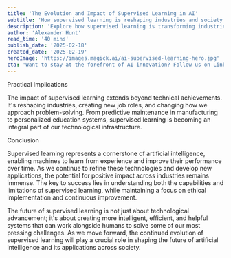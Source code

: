 ```yaml
---
title: 'The Evolution and Impact of Supervised Learning in AI'
subtitle: 'How supervised learning is reshaping industries and society'
description: 'Explore how supervised learning is transforming industries and society, from manufacturing to education. Learn about its impact on job creation, problem-solving approaches, and its role in shaping the future of AI.'
author: 'Alexander Hunt'
read_time: '40 mins'
publish_date: '2025-02-18'
created_date: '2025-02-19'
heroImage: 'https://images.magick.ai/ai-supervised-learning-hero.jpg'
cta: 'Want to stay at the forefront of AI innovation? Follow us on LinkedIn for exclusive insights into supervised learning and AI developments that are reshaping our world.'
---
```


Practical Implications

The impact of supervised learning extends beyond technical achievements. It's reshaping industries, creating new job roles, and changing how we approach problem-solving. From predictive maintenance in manufacturing to personalized education systems, supervised learning is becoming an integral part of our technological infrastructure.

Conclusion

Supervised learning represents a cornerstone of artificial intelligence, enabling machines to learn from experience and improve their performance over time. As we continue to refine these technologies and develop new applications, the potential for positive impact across industries remains immense. The key to success lies in understanding both the capabilities and limitations of supervised learning, while maintaining a focus on ethical implementation and continuous improvement.

The future of supervised learning is not just about technological advancement; it's about creating more intelligent, efficient, and helpful systems that can work alongside humans to solve some of our most pressing challenges. As we move forward, the continued evolution of supervised learning will play a crucial role in shaping the future of artificial intelligence and its applications across society.